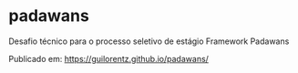 # padawans

Desafio técnico para o processo seletivo de estágio Framework Padawans

Publicado em: https://guilorentz.github.io/padawans/

